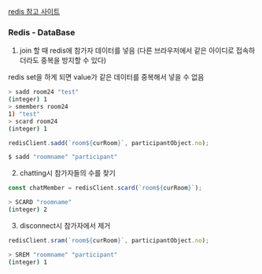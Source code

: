 <a href="https://zzdd1558.tistory.com/222">redis 참고 사이트</a>

### Redis - DataBase

1. join 할 때 redis에 참가자 데이터를 넣음
    (다른 브라우저에서 같은 아이디로 접속하더라도 중복을 방지할 수 있다)

redis set을 하게 되면 value가 같은 데이터를 중복해서 넣을 수 없음

```bash
> sadd room24 "test"
(integer) 1
> smembers room24
1) "test"
> scard room24
(integer) 1
```

```javascript
redisClient.sadd(`room${curRoom}`, participantObject.no);
```

```bash
$ sadd "roomname" "participant"
```

2. chatting시 참가자들의 수를 찾기


```javascript
const chatMember = redisClient.scard(`room${curRoom}`);
```

```bash
> SCARD "roomname"
(integer) 2
```

3. disconnect시 참가자에서 제거

```javascript
redisClient.sram(`room${curRoom}`, participantObject.no);
```

```bash
> SREM "roomname" "participant"
(integer) 1
```

